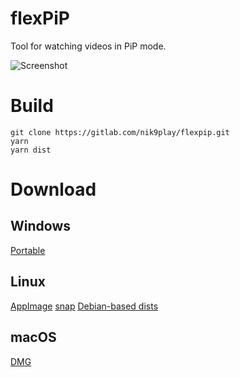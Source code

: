 # flexPiP
Tool for watching videos in PiP mode.

![Screenshot](https://i.imgur.com/LtSVGzD.png)

# Build

```console
git clone https://gitlab.com/nik9play/flexpip.git
yarn
yarn dist
```
# Download

## Windows
[Portable](https://megaworldnetwork.ru/flexpip/flexpip-latest.exe)
## Linux
[AppImage](https://megaworldnetwork.ru/flexpip/flexpip-latest.AppImage)
[snap](https://megaworldnetwork.ru/flexpip/flexpip-latest.snap)
[Debian-based dists](https://megaworldnetwork.ru/flexpip/flexpip-latest.deb)
## macOS
[DMG](https://megaworldnetwork.ru/flexpip/flexpip-latest.dmg)
